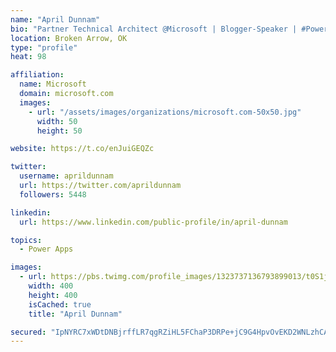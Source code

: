 ```yaml
---
name: "April Dunnam"
bio: "Partner Technical Architect @Microsoft | Blogger-Speaker | #PowerApps, #PowerAutomate, #Office365, #SharePoint | #WIT | #Karaoke Queen"
location: Broken Arrow, OK
type: "profile"
heat: 98

affiliation:
  name: Microsoft
  domain: microsoft.com
  images:
    - url: "/assets/images/organizations/microsoft.com-50x50.jpg"
      width: 50
      height: 50

website: https://t.co/enJuiGEQZc

twitter:
  username: aprildunnam
  url: https://twitter.com/aprildunnam
  followers: 5448

linkedin:
  url: https://www.linkedin.com/public-profile/in/april-dunnam

topics:
  - Power Apps

images:
  - url: https://pbs.twimg.com/profile_images/1323737136793899013/t0S1j_uM_400x400.jpg
    width: 400
    height: 400
    isCached: true
    title: "April Dunnam"

secured: "IpNYRC7xWDtDNBjrffLR7qgRZiHL5FChaP3DRPe+jC9G4HpvOvEKD2WNLzhCAioJSmgwbkbtgIo1JVFpXz0Dl9ExPXtZp/2MyYmQUFJC0Pct6WBZqLRwmMLODhYvuB6iMmaXsXmG0ojdr69RU/84DJOR7R+xLtukVddiHmwhn17vl5kKHNuMwqzc+XXUztJXM/fvgBZab6RIxadCEKgNR/2r/cT9TSQdTQmOZPmLPi7nYnLP+Ctho3D33t8gZmnionxBzM0LtEJzbFJ5SmJ/EVqu/q2YZFBy0txN9divr6s3DvFIYoMAqL50L6Z8fRSQVjqhIESglGNkW537123bFpiYKM2TKg3lpmkIQDTua4yzfa2MREAOW8N86T7c8gFW/kYy7jyXM3AL3bS8CEkfe0WWdkTCp/Ib0p98B1cHTnM=;YbOak5R0gruqqe3AIbhF0g=="
---
```


